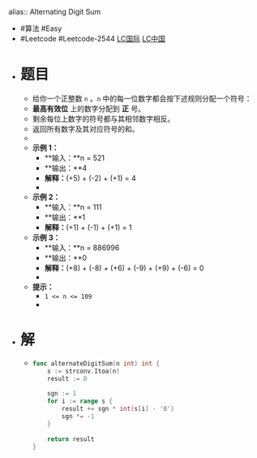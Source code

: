alias:: Alternating Digit Sum
- #算法 #Easy
- #Leetcode #Leetcode-2544 [LC国际](https://leetcode.com/problems/alternating-digit-sum/) [LC中国](https://leetcode.cn/problems/alternating-digit-sum/)
- # 题目
	- 给你一个正整数 `n` 。`n` 中的每一位数字都会按下述规则分配一个符号：
	- **最高有效位** 上的数字分配到 **正** 号。
	- 剩余每位上数字的符号都与其相邻数字相反。
	- 返回所有数字及其对应符号的和。
	-
	- **示例 1：**
		- **输入：**n = 521
		- **输出：**4
		- **解释：**(+5) + (-2) + (+1) = 4
		-
	- **示例 2：**
		- **输入：**n = 111
		- **输出：**1
		- **解释：**(+1) + (-1) + (+1) = 1
	- **示例 3：**
		- **输入：**n = 886996
		- **输出：**0
		- **解释：**(+8) + (-8) + (+6) + (-9) + (+9) + (-6) = 0
		-
	- **提示：**
		- `1 <= n <= 109`
		-
- # 解
	- ```go
	  func alternateDigitSum(n int) int {
	      s := strconv.Itoa(n)
	      result := 0
	      
	      sgn := 1
	      for i := range s {
	          result += sgn * int(s[i] - '0')
	          sgn *= -1
	      }
	      
	      return result
	  }
	  ```
